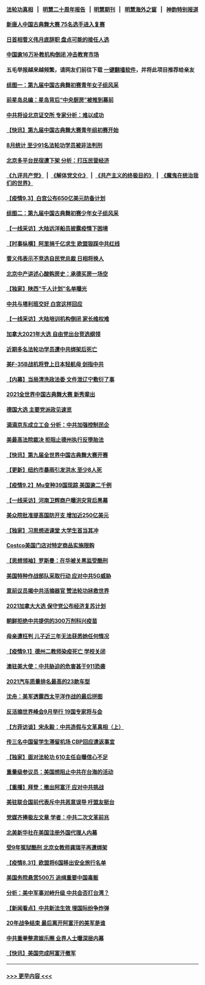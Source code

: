 #### [法轮功真相](https://github.com/gfw-breaker/truth/blob/master/README.md?t=0) &nbsp;&nbsp;|&nbsp;&nbsp; [明慧二十周年报告](https://github.com/gfw-breaker/mh-reports/blob/master/README.md?t=0) &nbsp;&nbsp;|&nbsp;&nbsp;[明慧期刊](https://github.com/gfw-breaker/mh-qikan) &nbsp;&nbsp;|&nbsp;&nbsp; [明慧海外之窗](https://github.com/gfw-breaker/mh-news/blob/master/README.md?t=0) &nbsp;&nbsp;|&nbsp;&nbsp; [神韵特别报道](https://github.com/gfw-breaker/mh-news/blob/master/shenyun.md?t=0)
#### [新唐人中国古典舞大赛 75名选手进入复赛](../pages/nf4514/n13209102.md?t=09041151) 
#### [日首相菅义伟月底辞职 盘点可能的接任人选](../pages/nf4514/n13209125.md?t=09041151) 
#### [中国逾16万补教机构倒闭 冲击教育市场](../pages/nf4514/n13209030.md?t=09041151) 
#### 五毛举报越来越频繁，请网友们前往下载 [一键翻墙软件](https://github.com/gfw-breaker/ssr-accounts)，并将此项目推荐给亲友
#### [组图一：第九届中国古典舞初赛青年女子组风采](../pages/nf4514/n13208943.md?t=09041151) 
#### [前星岛总编：星岛背后“中央厨房”被推到幕前](../pages/nf4514/n13206615.md?t=09041151) 
#### [中共将设北京证交所 专家分析：难以成功](../pages/nf4514/n13207758.md?t=09041151) 
#### [【快讯】第九届中国古典舞大赛青年组初赛开始](../pages/nf4514/n13208344.md?t=09041151) 
#### [8月统计 至少91名法轮功学员被非法判刑](../pages/nf4514/n13207994.md?t=09041151) 
#### [北京多平台民宿遭下架 分析：打压民营经济](../pages/nf4514/n13207929.md?t=09041151) 
#### [《九评共产党》](https://github.com/begood0513/9ping.md/blob/master/README.md) &nbsp;|&nbsp; [《解体党文化》](../../../../jtdwh.md/blob/master/README.md)  &nbsp;|&nbsp; [《共产主义的终极目的》](../../../../gczydzjmd.md/blob/master/README.md) &nbsp;|&nbsp; [《魔鬼在统治我们的世界》](../../../../mgztzwmdsj.md/blob/master/README.md) 
#### [【疫情9.3】白宫公布650亿美元防备计划](../pages/nf4514/n13207941.md?t=09041151) 
#### [组图二：第九届中国古典舞初赛少年女子组风采](../pages/nf4514/n13206400.md?t=09041151) 
#### [【一线采访】大陆远洋船员披露疫情下困境](../pages/nf4514/n13207628.md?t=09041151) 
#### [【时事纵横】阿里捐千亿求生 欧盟狠踩中共红线](../pages/nf4514/n13206431.md?t=09041151) 
#### [菅义伟表示不竞选自民党总裁 日相将换人](../pages/nf4514/n13207188.md?t=09041151) 
#### [北京中产讲述心酸购房史：承德买房一场空](../pages/nf4514/n13203707.md?t=09041151) 
#### [【独家】陕西“千人计划”名单曝光](../pages/nf4514/n13183383.md?t=09041151) 
#### [中共与塔利班交好 白宫这样回应](../pages/nf4514/n13206547.md?t=09041151) 
#### [【一线采访】大陆培训机构倒闭 家长维权难](../pages/nf4514/n13205604.md?t=09041151) 
#### [加拿大2021年大选 自由党出台竞选纲领](../pages/nf4514/n13206196.md?t=09041151) 
#### [近期多名法轮功学员遭中共绑架后死亡](../pages/nf4514/n13206641.md?t=09041151) 
#### [美F-35B战机将登上日本轻航母 剑指中共](../pages/nf4514/n13206198.md?t=09041151) 
#### [【内幕】当局清洗政法委 文件泄辽宁敷衍了事](../pages/nf4514/n13203997.md?t=09041151) 
#### [2021全世界中国古典舞大赛 新秀辈出](../pages/nf4514/n13206448.md?t=09041151) 
#### [德国大选 主要党派政见速览](../pages/nf4514/n13206173.md?t=09041151) 
#### [滴滴京东成立工会 分析：中共加强控制民企](../pages/nf4514/n13206019.md?t=09041151) 
#### [美最高法院裁决 拒阻止德州执行反堕胎法](../pages/nf4514/n13205660.md?t=09041151) 
#### [【快讯】第九届全世界中国古典舞大赛开赛](../pages/nf4514/n13205957.md?t=09041151) 
#### [【更新】纽约市暴雨引发洪水 至少8人死](../pages/nf4514/n13204557.md?t=09041151) 
#### [【疫情9.2】Mu变种39国现踪 美国逾二千例](../pages/nf4514/n13205087.md?t=09041151) 
#### [【一线采访】河南卫辉商户曝洪灾背后黑幕](../pages/nf4514/n13203728.md?t=09041151) 
#### [美众院批准提高国防开支 增加近250亿美元](../pages/nf4514/n13204257.md?t=09041151) 
#### [【独家】习思想进课堂 大学生首当其冲](../pages/nf4514/n13203539.md?t=09041151) 
#### [Costco美国门店对特定商品实施限购](../pages/nf4514/n13204092.md?t=09041151) 
#### [【思想领袖】罗斯曼：在华被关黑监受酷刑](../pages/nf4514/n13176433.md?t=09041151) 
#### [美国特种作战部队采取行动 应对中共5G威胁](../pages/nf4514/n13203257.md?t=09041151) 
#### [意前议员揭中共活摘器官 赞法轮功拯救世界](../pages/nf4514/n13203445.md?t=09041151) 
#### [2021加拿大大选 保守党公布经济复苏计划](../pages/nf4514/n13203503.md?t=09041151) 
#### [朝鲜拒绝中共提供的300万剂科兴疫苗](../pages/nf4514/n13203464.md?t=09041151) 
#### [母亲遭枉判 儿子近三年无法获悉她任何情况](../pages/nf4514/n13201045.md?t=09041151) 
#### [【疫情9.1】德州二教师染疫死亡 学校关闭](../pages/nf4514/n13202521.md?t=09041151) 
#### [澳驻美大使：中共胁迫的危害甚于911恐袭](../pages/nf4514/n13202475.md?t=09041151) 
#### [2021汽车质量排名最高的23款车型](../pages/nf4514/n13201633.md?t=09041151) 
#### [沈舟：美军透露西太平洋作战的最后拼图](../pages/nf4514/n13201563.md?t=09041151) 
#### [反活摘世界峰会9月举行 19国专家将与会](../pages/nf4514/n13201492.md?t=09041151) 
#### [【方菲访谈】宋永毅：中共造假与文革真相（上）](../pages/nf4514/n13200760.md?t=09041151) 
#### [传三名中国留学生滞留机场 CBP回应遣返事宜](../pages/nf4514/n13200950.md?t=09041151) 
#### [【独家】面对法轮功 610主任自曝信心不足](../pages/nf4514/n13199374.md?t=09041151) 
#### [重量级参议员：美国想阻止中共在台海的活动](../pages/nf4514/n13200939.md?t=09041151) 
#### [【重播】拜登：撤出阿富汗 应对中共挑战](../pages/nf4514/n13200611.md?t=09041151) 
#### [美驻联合国前代表斥中共恶意误导 吁盟友挺台](../pages/nf4514/n13200001.md?t=09041151) 
#### [党媒齐捧极左文章 学者：中共二次文革前兆](../pages/nf4514/n13199920.md?t=09041151) 
#### [北美新华社在美国注册外国代理人内幕](../pages/nf4514/n13198978.md?t=09041151) 
#### [受9年冤狱酷刑 北京女教师龚瑞平再遭绑架](../pages/nf4514/n13184203.md?t=09041151) 
#### [【疫情8.31】欧盟将6国移出安全旅行名单](../pages/nf4514/n13199672.md?t=09041151) 
#### [美国务院悬赏500万 追缉重要中国毒贩](../pages/nf4514/n13198947.md?t=09041151) 
#### [分析：美中军事对峙升级 中共会否打台湾？](../pages/nf4514/n13198438.md?t=09041151) 
#### [【新闻看点】中共新法生效 埋国际纷争炸弹](../pages/nf4514/n13198540.md?t=09041151) 
#### [20年战争结束 最后离开阿富汗的美军是谁](../pages/nf4514/n13198798.md?t=09041151) 
#### [中共重拳整肃娱乐圈 业界人士曝深层内幕](../pages/nf4514/n13198641.md?t=09041151) 
#### [【快讯】美国完成阿富汗撤军](../pages/nf4514/n13198400.md?t=09041151) 

----
#### [ >>> 更早内容 <<< ](../indexes/nf4514-earlier.md)

